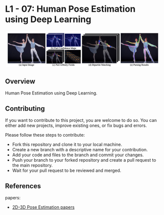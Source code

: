 # L1 - 07: Human Pose Estimation using Deep Learning

<img src="./OpenPose_Figure.png" width="520" style="border:0px solid #FFFFFF; padding:1px; margin:1px">

## Overview

Human Pose Estimation using Deep Learning.

## Contributing

If you want to contribute to this project, you are welcome to do so. You can either add new projects, improve existing ones, or fix bugs and errors. 

Please follow these steps to contribute:

- Fork this repository and clone it to your local machine.
- Create a new branch with a descriptive name for your contribution.
- Add your code and files to the branch and commit your changes.
- Push your branch to your forked repository and create a pull request to the main repository.
- Wait for your pull request to be reviewed and merged.

## References

papers:
- [2D-3D Pose Estimation papers](./docs/)
